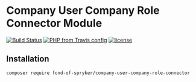 # Company User Company Role Connector Module
[![Build Status](https://travis-ci.org/fond-of/spryker-company-user-company-role-connector.svg?branch=master)](https://travis-ci.org/fond-of/spryker-company-user-company-role-connector)
[![PHP from Travis config](https://img.shields.io/travis/php-v/symfony/symfony.svg)](https://php.net/)
[![license](https://img.shields.io/github/license/mashape/apistatus.svg)](https://packagist.org/packages/fond-of-spryker/company-user-company-role-connector)

## Installation

```
composer require fond-of-spryker/company-user-company-role-connector
```
